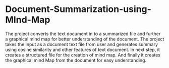 # Document-Summarization-using-MInd-Map
The project converts the text document in to a summarized file and further a graphical mind map for better understanding of the document.
The project takes the input as a document text file from user and generates summary using cosine similarity and other features of text document. In next step, it creates a structured file for the creation of mind map. And finally it creates the graphical mind Map from the document for easy understanding.

